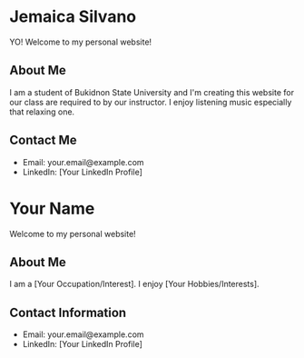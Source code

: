<!DOCTYPE html>
<html lang="en">
<head>
    <meta charset="UTF-8">
    <meta name="viewport" content="width=device-width, initial-scale=1.0">
    <title>Jemaica Silvano - Personal Website</title>
</head>
<body>
   <h1>Jemaica Silvano</h1>
     <p>YO! Welcome to my personal website!</p>

   <h2>About Me</h2>
     <p>I am a student of Bukidnon State University and I'm creating this website for our class are required to by our instructor. I enjoy listening music especially that relaxing one.</p>

  <h2>Contact Me</h2>
  <ul>
    <li>Email: your.email@example.com</li>
    <li>LinkedIn: [Your LinkedIn Profile]</li>
    <!-- Add more contact information as needed -->
 </ul>
   
</body>
</html>
<h1>Your Name</h1>
<p>Welcome to my personal website!</p>

<h2>About Me</h2>
<p>I am a [Your Occupation/Interest]. I enjoy [Your Hobbies/Interests].</p>

<h2>Contact Information</h2>
<ul>
    <li>Email: your.email@example.com</li>
    <li>LinkedIn: [Your LinkedIn Profile]</li>
    <!-- Add more contact information as needed -->
</ul>